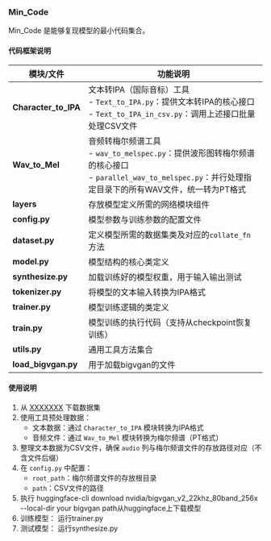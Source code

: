 ### Min_Code

Min_Code 是能够复现模型的最小代码集合。


#### 代码框架说明

| 模块/文件 | 功能说明 |
|-----------|----------|
| **Character_to_IPA** | 文本转IPA（国际音标）工具<br>- `Text_to_IPA.py`：提供文本转IPA的核心接口<br>- `Text_to_IPA_in_csv.py`：调用上述接口批量处理CSV文件 |
| **Wav_to_Mel** | 音频转梅尔频谱工具<br>- `wav_to_melspec.py`：提供波形图转梅尔频谱的核心接口<br>- `parallel_wav_to_melspec.py`：并行处理指定目录下的所有WAV文件，统一转为PT格式 |
| **layers** | 存放模型定义所需的网络模块组件 |
| **config.py** | 模型参数与训练参数的配置文件 |
| **dataset.py** | 定义模型所需的数据集类及对应的`collate_fn`方法 |
| **model.py** | 模型结构的核心类定义 |
| **synthesize.py** | 加载训练好的模型权重，用于输入输出测试 |
| **tokenizer.py** | 将模型的文本输入转换为IPA格式 |
| **trainer.py** | 模型训练逻辑的类定义 |
| **train.py** | 模型训练的执行代码（支持从checkpoint恢复训练） |
| **utils.py** | 通用工具方法集合 |
| **load_bigvgan.py** | 用于加载bigvgan的文件 |


#### 使用说明

1. 从 [XXXXXXX](链接地址) 下载数据集
2. 使用工具预处理数据：
   - 文本数据：通过 `Character_to_IPA` 模块转换为IPA格式
   - 音频文件：通过 `Wav_to_Mel` 模块转换为梅尔频谱（PT格式）
3. 整理文本数据为CSV文件，确保 `audio` 列与梅尔频谱文件的存放路径对应（不含文件后缀）
4. 在 `config.py` 中配置：
   - `root_path`：梅尔频谱文件的存放根目录
   - `path`：CSV文件的路径
5. 执行 huggingface-cli download nvidia/bigvgan_v2_22khz_80band_256x --local-dir your bigvgan path从huggingface上下载模型
5. 训练模型：
   运行trainer.py
6. 测试模型：
   运行synthesize.py